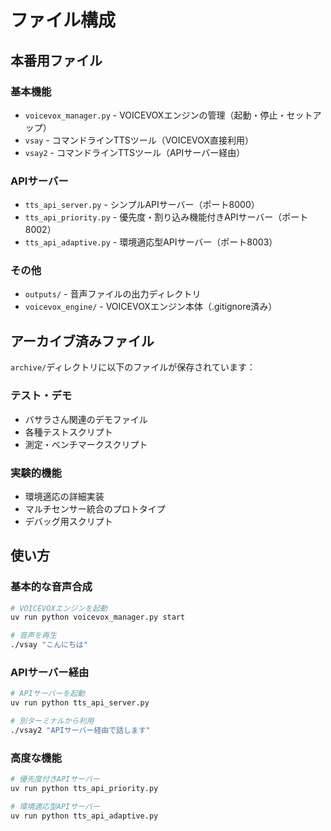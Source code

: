 # ファイル構成

## 本番用ファイル

### 基本機能
- `voicevox_manager.py` - VOICEVOXエンジンの管理（起動・停止・セットアップ）
- `vsay` - コマンドラインTTSツール（VOICEVOX直接利用）
- `vsay2` - コマンドラインTTSツール（APIサーバー経由）

### APIサーバー
- `tts_api_server.py` - シンプルAPIサーバー（ポート8000）
- `tts_api_priority.py` - 優先度・割り込み機能付きAPIサーバー（ポート8002）
- `tts_api_adaptive.py` - 環境適応型APIサーバー（ポート8003）

### その他
- `outputs/` - 音声ファイルの出力ディレクトリ
- `voicevox_engine/` - VOICEVOXエンジン本体（.gitignore済み）

## アーカイブ済みファイル

`archive/`ディレクトリに以下のファイルが保存されています：

### テスト・デモ
- バサラさん関連のデモファイル
- 各種テストスクリプト
- 測定・ベンチマークスクリプト

### 実験的機能
- 環境適応の詳細実装
- マルチセンサー統合のプロトタイプ
- デバッグ用スクリプト

## 使い方

### 基本的な音声合成
```bash
# VOICEVOXエンジンを起動
uv run python voicevox_manager.py start

# 音声を再生
./vsay "こんにちは"
```

### APIサーバー経由
```bash
# APIサーバーを起動
uv run python tts_api_server.py

# 別ターミナルから利用
./vsay2 "APIサーバー経由で話します"
```

### 高度な機能
```bash
# 優先度付きAPIサーバー
uv run python tts_api_priority.py

# 環境適応型APIサーバー
uv run python tts_api_adaptive.py
```